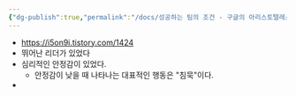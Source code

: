```yaml
---
{"dg-publish":true,"permalink":"/docs/성공하는 팀의 조건 - 구글의 아리스토텔레스 프로젝트/","title":"성공하는 팀의 조건 - 구글의 아리스토텔레스 프로젝트"}
---
```


- https://i5on9i.tistory.com/1424
- 뛰어난 리더가 있었다
- 심리적인 안정감이 있었다.
	- 안정감이 낮을 때 나타나는 대표적인 행동은 "침묵"이다.
- 
